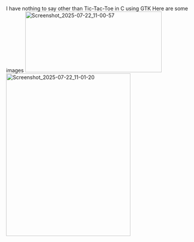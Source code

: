 I have nothing to say other than Tic-Tac-Toe in C using GTK
Here are some images
<img width="371" height="166" alt="Screenshot_2025-07-22_11-00-57" src="https://github.com/user-attachments/assets/2c70c12f-f77d-4f2d-9fd2-18782dc8f57c" />
<img width="338" height="444" alt="Screenshot_2025-07-22_11-01-20" src="https://github.com/user-attachments/assets/fdbdc85c-70e8-40c4-bfab-032a34c54b08" />
